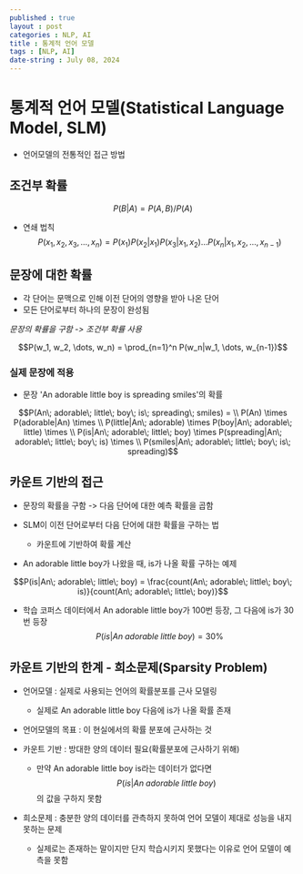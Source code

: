 ```yaml
---
published : true
layout : post
categories : NLP, AI
title : 통계적 언어 모델
tags : [NLP, AI]
date-string : July 08, 2024
---
```


# 통계적 언어 모델(Statistical Language Model, SLM)
- 언어모델의 전통적인 접근 방법

## 조건부 확률
$$P(B|A) = P(A, B)/P(A)$$
- 연쇄 법칙
$$P(x_1, x_2, x_3, \dots, x_n) = P(x_1)P(x_2|x_1)P(x_3|x_1, x_2)\dots P(x_n|x_1, x_2, \dots, x_{n-1})$$

## 문장에 대한 확률
- 각 단어는 문맥으로 인해 이전 단어의 영향을 받아 나온 단어
- 모든 단어로부터 하나의 문장이 완성됨

_문장의 확률을 구함 -> 조건부 확률 사용_

$$P(w_1, w_2, \dots, w_n) = \prod_{n=1}^n P(w_n|w_1, \dots, w_{n-1})$$

### 실제 문장에 적용
- 문장 'An adorable little boy is spreading smiles'의 확률

$$P(An\; adorable\; little\; boy\; is\; spreading\; smiles) = \\ P(An) \times P(adorable|An) \times \\ P(little|An\; adorable) \times P(boy|An\; adorable\; little) \times \\ P(is|An\; adorable\; little\; boy) \times P(spreading|An\; adorable\; little\; boy\; is) \times \\ P(smiles|An\; adorable\; little\; boy\; is\; spreading)$$

## 카운트 기반의 접근
- 문장의 확률을 구함 -> 다음 단어에 대한 예측 확률을 곱함
- SLM이 이전 단어로부터 다음 단어에 대한 확률을 구하는 법
  - 카운트에 기반하여 확률 계산

- An adorable little boy가 나왔을 때, is가 나올 확률 구하는 예제

$$P(is|An\; adorable\; little\; boy) = \frac{count(An\; adorable\; little\; boy\; is)}{count(An\; adorable\; little\; boy)}$$

- 학습 코퍼스 데이터에서 An adorable little boy가 100번 등장, 그 다음에 is가 30번 등장
$$P(is|An\; adorable\; little\; boy) = 30\%$$

## 카운트 기반의 한계 - 희소문제(Sparsity Problem)
- 언어모델 : 실제로 사용되는 언어의 확률분포를 근사 모델링
  - 실제로 An adorable little boy 다음에 is가 나올 확률 존재
- 언어모델의 목표 : 이 현실에서의 확률 분포에 근사하는 것
- 카운트 기반 : 방대한 양의 데이터 필요(확률분포에 근사하기 위해)
  - 만약 An adorable little boy is라는 데이터가 없다면
  $$P(is|An\; adorable\; little\; boy)$$
  의 값을 구하지 못함

- 희소문제 : 충분한 양의 데이터를 관측하지 못하여 언어 모델이 제대로 성능을 내지 못하는 문제
  - 실제로는 존재하는 말이지만 단지 학습시키지 못했다는 이유로 언어 모델이 예측을 못함